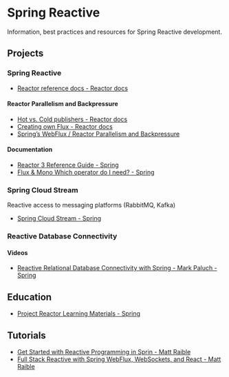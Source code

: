 # Spring Reactive

Information, best practices and resources for Spring Reactive development.

## Projects

### Spring Reactive
* [Reactor reference docs - Reactor docs](https://projectreactor.io/docs/core/release/reference/)


#### Reactor Parallelism and Backpressure
* [Hot vs. Cold publishers - Reactor docs](https://projectreactor.io/docs/core/release/reference/#reactor.hotCold)
* [Creating own Flux - Reactor docs](https://projectreactor.io/docs/core/release/reference/#producing)
* [Spring’s WebFlux / Reactor Parallelism and Backpressure](https://www.e4developer.com/2018/04/28/springs-webflux-reactor-parallelism-and-backpressure/)


#### Documentation
* [Reactor 3 Reference Guide - Spring](https://projectreactor.io/docs/core/release/reference/index.html)
* [Flux & Mono Which operator do I need? - Spring](https://projectreactor.io/docs/core/release/reference/index.html#which-operator)

### Spring Cloud Stream
Reactive access to messaging platforms (RabbitMQ, Kafka) 
* [Spring Cloud Stream - Spring](https://spring.io/projects/spring-cloud-stream#overview)

### Reactive Database Connectivity

#### Videos
* [Reactive Relational Database Connectivity with Spring - Mark Paluch - Spring](https://www.youtube.com/watch?v=xQEJFUPeQ_8)

## Education

* [Project Reactor Learning Materials - Spring](https://projectreactor.io/learn)

## Tutorials

* [Get Started with Reactive Programming in Sprin - Matt Raible](https://developer.okta.com/blog/2018/09/21/reactive-programming-with-spring)
* [Full Stack Reactive with Spring WebFlux, WebSockets, and React - Matt Raible](https://developer.okta.com/blog/2018/09/25/spring-webflux-websockets-react)